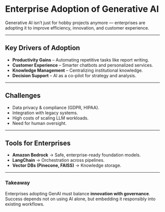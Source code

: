 # Enterprise Adoption of Generative AI

Generative AI isn’t just for hobby projects anymore — enterprises are adopting it to improve efficiency, innovation, and customer experience.

---

## Key Drivers of Adoption
- **Productivity Gains** – Automating repetitive tasks like report writing.  
- **Customer Experience** – Smarter chatbots and personalized services.  
- **Knowledge Management** – Centralizing institutional knowledge.  
- **Decision Support** – AI as a co-pilot for strategy and analysis.  

---

## Challenges
- Data privacy & compliance (GDPR, HIPAA).  
- Integration with legacy systems.  
- High costs of scaling LLM workloads.  
- Need for human oversight.  

---

## Tools for Enterprises
- **Amazon Bedrock** → Safe, enterprise-ready foundation models.  
- **LangChain** → Orchestration across pipelines.  
- **Vector DBs (Pinecone, FAISS)** → Knowledge storage.  

---

### Takeaway
Enterprises adopting GenAI must balance **innovation with governance**. Success depends not on using AI alone, but embedding it responsibly into existing workflows.
